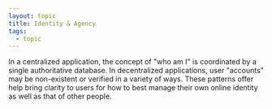 ```yaml
---
layout: topic
title: Identity & Agency 
tags:
  - topic
---
```


In a centralized application, the concept of "who am I" is coordinated by a single authoritative database. In decentralized applications, user "accounts" may be non-existent or verified in a variety of ways. These patterns offer help bring clarity to users for how to best manage their own online identity as well as that of other people.
